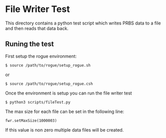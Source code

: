 # File Writer Test

This directory contains a python test script which writes PRBS data to a file and then reads that data back.

## Runing the test

First setup the rogue environment:

````
$ source /path/to/rogue/setup_rogue.sh
````

or

````
$ source /path/to/rogue/setup_rogue.csh
````
Once the environment is setup you can run the file writer test

````
$ python3 scripts/fileTest.py
````

The max size for each file can be set in the following line:

````
fwr.setMaxSize(1000003)
````

If this value is non zero multiple data files will be created.
